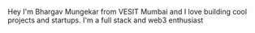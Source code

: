 Hey I'm Bhargav Mungekar from VESIT Mumbai and I love building cool projects and startups.
I'm a full stack and web3 enthusiast